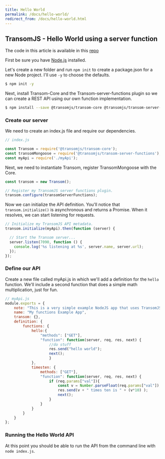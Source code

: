 ```yaml
---
title: Hello World
permalink: /docs/hello-world/
redirect_from: /docs/hello-world.html
---
```


## TransomJS - Hello World using a server function
The code in this article is  available in this [repo](https://github.com/binaryops-wiebo/transom-functions-simple-example)

First be sure you have [Node.js](http://nodejs.org/) installed.

Let's create a new folder and run `npm init` to create a package.json for a new Node project. I'll use `-y` to choose the defaults.

```bash
$ npm init -y
```
Next, install Transom-Core and the Transom-server-functions plugin so we can create a REST API using our own function implementation.

```bash
$ npm install --save @transomjs/transom-core @transomjs/transom-server-functions
```

### Create our server
We need to create an index.js file and require our dependencies.
```javascript
// index.js

const Transom = require('@transomjs/transom-core');
const transomMongoose = require('@transomjs/transom-server-functions');
const myApi = require('./myApi');
```

Next, we need to instantiate Transom, register TransomMongoose with the Core.
```javascript
const transom = new Transom();

// Register my TransomJS server functions plugin.
transom.configure(transomServerFunctions);
```

Now we can initialize the API definition. You'll notice that `transom.initialize()` is asynchronous and returns a Promise. When it resolves, we can start listening for requests.

```javascript
// Initialize my TransomJS API metadata.
transom.initialize(myApi).then(function (server) {

  // Start the Transom server...
  server.listen(7090, function () {
    console.log('%s listening at %s', server.name, server.url);
  });
});
```

### Define our API
Create a new file called myApi.js in which we'll add a definition for the `hello` function. We'll include a second function that does a simple math multiplication, just for fun.
```javascript
// myApi.js
module.exports = {
	note: "This is a very simple example NodeJS app that uses TransomJS and the Server Functions module.",
	name: "My functions Example App",
	transom: {},
	definition: {
        functions: {
			hello:{
				"methods": ["GET"],
				"function": function(server, req, res, next) {
					//do stuff
					res.send("hello world");
					next();
					}
			},
			timesten: {
				methods: ["GET"],
				"function": function(server, req, res, next) {
					if (req.params["val"]){
						const v = Number.parseFloat(req.params["val"]);
						res.send(v + " times ten is " + (v*10) );
						next();
					}	
				} 
			}
		}	
    }
};
```

### Running the Hello World API
At this point you should be able to run the API from the command line with `node index.js`.


